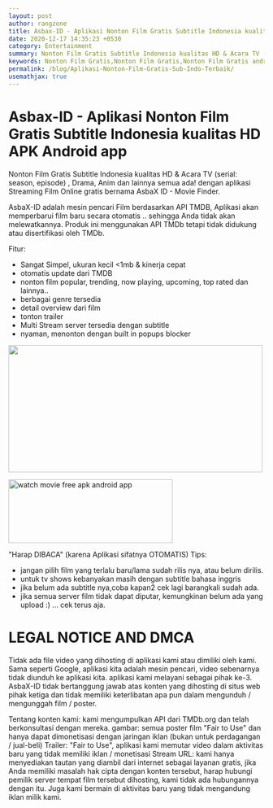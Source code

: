 ```yaml
---
layout: post
author: rangzone
title: Asbax-ID - Aplikasi Nonton Film Gratis Subtitle Indonesia kualitas HD APK Android app
date: 2020-12-17 14:35:23 +0530
category: Entertainment
summary: Nonton Film Gratis Subtitle Indonesia kualitas HD & Acara TV (serial: season, episode) , Drama, Anim dan lainnya semua ada! dengan aplikasi Streaming Film Online gratis bernama AsbaX ID - Movie Finder.
keywords: Nonton Film Gratis,Nonton Film Gratis,Nonton Film Gratis android, streaming film gratis,streaming movie,nonton film sub indo
permalink: /blog/Aplikasi-Nonton-Film-Gratis-Sub-Indo-Terbaik/
usemathjax: true
---
```


# Asbax-ID - Aplikasi Nonton Film Gratis Subtitle Indonesia kualitas HD APK Android app

Nonton Film Gratis Subtitle Indonesia kualitas HD & Acara TV (serial: season, episode) , Drama, Anim dan lainnya semua ada! dengan aplikasi Streaming Film Online gratis bernama AsbaX ID - Movie Finder.

AsbaX-ID adalah mesin pencari Film berdasarkan API TMDB, Aplikasi akan memperbarui film baru secara otomatis .. sehingga Anda tidak akan melewatkannya. Produk ini menggunakan API TMDb tetapi tidak didukung atau disertifikasi oleh TMDb.

Fitur:
- Sangat Simpel, ukuran kecil <1mb & kinerja cepat
- otomatis update dari TMDB
- nonton film popular, trending, now playing, upcoming, top rated dan lainnya..
- berbagai genre tersedia
- detail overview dari film
- tonton trailer
- Multi Stream server tersedia dengan subtitle
- nyaman, menonton dengan built in popups blocker

<img src="https://i.postimg.cc/VsVtytP5/promo-copy.png" width="500" height="250" />

<a href="https://play.google.com/store/apps/details?id=asbax.nontonfilmgratis.app" target="_blank"><img alt="watch movie free apk android app" src="https://i.ibb.co/nnQBHcj/google-play-badge.png" width="323" height="125"></a>

"Harap DIBACA" (karena Aplikasi sifatnya OTOMATIS)
Tips:
- jangan pilih film yang terlalu baru/lama sudah rilis nya, atau belum dirilis.
- untuk tv shows kebanyakan masih dengan subtitle bahasa inggris
- jika belum ada subtitle nya,coba kapan2 cek lagi barangkali sudah ada.
- jika semua server film tidak dapat diputar, kemungkinan belum ada yang upload :) ... cek terus aja.

LEGAL NOTICE AND DMCA
===========================
Tidak ada file video yang dihosting di aplikasi kami atau dimiliki oleh kami. Sama seperti Google, aplikasi kita adalah mesin pencari, video sebenarnya tidak diunduh ke aplikasi kita.
aplikasi kami melayani sebagai pihak ke-3. AsbaX-ID tidak bertanggung jawab atas konten yang dihosting di situs web pihak ketiga dan tidak memiliki keterlibatan apa pun dalam mengunduh / mengunggah film / poster.

Tentang konten kami:
kami mengumpulkan API dari TMDb.org dan telah berkonsultasi dengan mereka.
gambar: semua poster film "Fair to Use" dan hanya dapat dimonetisasi dengan jaringan iklan (bukan untuk perdagangan / jual-beli)
Trailer: "Fair to Use", aplikasi kami memutar video dalam aktivitas baru yang tidak memiliki iklan / monetisasi
Stream URL: kami hanya menyediakan tautan yang diambil dari internet sebagai layanan gratis, jika Anda memiliki masalah hak cipta dengan konten tersebut, harap hubungi pemilik server tempat film tersebut dihosting, kami tidak ada hubungannya dengan itu. Juga kami bermain di aktivitas baru yang tidak mengandung iklan milik kami.
